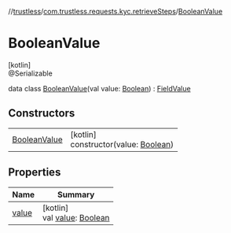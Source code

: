 //[trustless](../../../index.md)/[com.trustless.requests.kyc.retrieveSteps](../index.md)/[BooleanValue](index.md)

# BooleanValue

[kotlin]\
@Serializable

data class [BooleanValue](index.md)(val value: [Boolean](https://kotlinlang.org/api/latest/jvm/stdlib/kotlin/-boolean/index.html)) : [FieldValue](../-field-value/index.md)

## Constructors

| | |
|---|---|
| [BooleanValue](-boolean-value.md) | [kotlin]<br>constructor(value: [Boolean](https://kotlinlang.org/api/latest/jvm/stdlib/kotlin/-boolean/index.html)) |

## Properties

| Name | Summary |
|---|---|
| [value](value.md) | [kotlin]<br>val [value](value.md): [Boolean](https://kotlinlang.org/api/latest/jvm/stdlib/kotlin/-boolean/index.html) |
